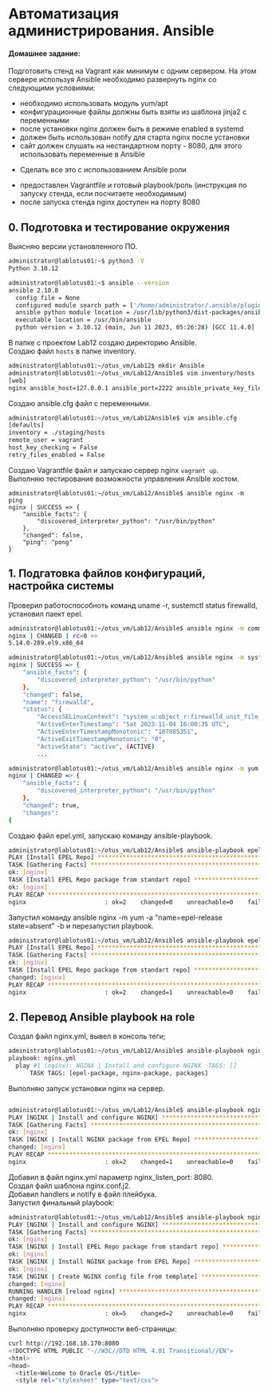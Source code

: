 # Автоматизация администрирования. Ansible

#### Домашнее задание:
Подготовить стенд на Vagrant как минимум с одним сервером. 
На этом сервере используя Ansible необходимо развернуть nginx со следующими условиями: 
- необходимо использовать модуль yum/apt
- конфигурационные файлы должны быть взяты из шаблона jinja2 с
переменными
- после установки nginx должен быть в режиме enabled в systemd
- должен быть использован notify для старта nginx после установки
- сайт должен слушать на нестандартном порту - 8080, для этого использовать переменные в Ansible
* Сделать все это с использованием Ansible роли
- предоставлен Vagrantfile и готовый playbook/роль (инструкция по запуску стенда, если посчитаете необходимым)
- после запуска стенда nginx доступен на порту 8080


## 0. Подготовка и тестирование окружения
Выясняю версии установленного ПО.
```sh
administrator@lablotus01:~$ python3 -V
Python 3.10.12
```
```sh
administrator@lablotus01:~$ ansible --version
ansible 2.10.8
  config file = None
  configured module search path = ['/home/administrator/.ansible/plugins/modules', '/usr/share/ansible/plugins/modules']
  ansible python module location = /usr/lib/python3/dist-packages/ansible
  executable location = /usr/bin/ansible
  python version = 3.10.12 (main, Jun 11 2023, 05:26:28) [GCC 11.4.0]
```
В папке с проектом Lab12 создаю директорию Ansible.  
Создаю файл `hosts` в папке inventory.
```sh
administrator@lablotus01:~/otus_vm/Lab12$ mkdir Ansible
administrator@lablotus01:~/otus_vm/Lab12/Ansible$ vim inventory/hosts
[web]
nginx ansible_host=127.0.0.1 ansible_port=2222 ansible_private_key_file=.vagrant/machines/nginx/virtualbox/private_key
```
Создаю ansible.cfg файл с переменными.
```sh
administrator@lablotus01:~/otus_vm/Lab12Ansible$ vim ansible.cfg
[defaults]
inventory = ./staging/hosts
remote_user = vagrant
host_key_checking = False
retry_files_enabled = False
```
Создаю Vagrantfile файл и запускаю сервер nginx `vagrant up`.  
Выполняю тестирование возможности управления Ansible хостом.
```shell
administrator@lablotus01:~/otus_vm/Lab12/Ansible$ ansible nginx -m ping
nginx | SUCCESS => {
    "ansible_facts": {
        "discovered_interpreter_python": "/usr/bin/python"
    },
    "changed": false,
    "ping": "pong"
}
```

## 1. Подгатовка файлов конфигураций, настройка системы
Проверил работоспособноть команд uname -r, sustemctl status firewalld, установил паект epel.
```sh
administrator@lablotus01:~/otus_vm/Lab12/Ansible$ ansible nginx -m command -a "uname -r"
nginx | CHANGED | rc=0 >>
5.14.0-289.el9.x86_64
```
```sh
administrator@lablotus01:~/otus_vm/Lab12/Ansible$ ansible nginx -m systemd -a name=firewalld
nginx | SUCCESS => {
    "ansible_facts": {
        "discovered_interpreter_python": "/usr/bin/python"
    },
    "changed": false,
    "name": "firewalld",
    "status": {
        "AccessSELinuxContext": "system_u:object_r:firewalld_unit_file_t:s0",
        "ActiveEnterTimestamp": "Sat 2023-11-04 16:00:35 UTC",
        "ActiveEnterTimestampMonotonic": "107085351",
        "ActiveExitTimestampMonotonic": "0",
        "ActiveState": "active", (ACTIVE)
        ...
```
```sh
administrator@lablotus01:~/otus_vm/Lab12/Ansible$ ansible nginx -m yum -a "name=epel-release state=present" -b
nginx | CHANGED => {
    "ansible_facts": {
        "discovered_interpreter_python": "/usr/bin/python"
    },
    "changed": true,
    "changes": 
{
```
Cоздаю файл epel.yml, запускаю команду ansible-playbook.
```sh
administrator@lablotus01:~/otus_vm/Lab12/Ansible$ ansible-playbook epel.yml
PLAY [Install EPEL Repo] *******************************************************
TASK [Gathering Facts] *********************************************************
ok: [nginx]
TASK [Install EPEL Repo package from standart repo] ****************************
ok: [nginx]
PLAY RECAP ********************************************************************
nginx                      : ok=2    changed=0    unreachable=0    failed=0    skipped=0    rescued=0    ignored=0
```
Запустил команду ansible nginx -m yum -a "name=epel-release state=absent" -b и перезапустил playbook.
```sh
administrator@lablotus01:~/otus_vm/Lab12/Ansible$ ansible-playbook epel.yml                
PLAY [Install EPEL Repo] *******************************************************
TASK [Gathering Facts] *********************************************************
ok: [nginx]
TASK [Install EPEL Repo package from standart repo] ****************************
changed: [nginx]
PLAY RECAP *********************************************************************
nginx                      : ok=2    changed=1    unreachable=0    failed=0    skipped=0    rescued=0    ignored=0
```

## 2. Перевод Ansible playbook на role
Создал файл nginx.yml, вывел в консоль теги;
```sh
administrator@lablotus01:~/otus_vm/Lab12/Ansible$ ansible-playbook nginx.yml --list-tags
playbook: nginx.yml
  play #1 (nginx): NGINX | Install and configure NGINX  TAGS: []
      TASK TAGS: [epel-package, nginx-package, packages]
```
Выполняю запуск установки nginx на сервер.
```sh

administrator@lablotus01:~/otus_vm/Lab12/Ansible$ ansible-playbook nginx.yml -t nginx-package
PLAY [NGINX | Install and configure NGINX] *************************************
TASK [Gathering Facts] *********************************************************
ok: [nginx]
TASK [NGINX | Install NGINX package from EPEL Repo] ****************************
changed: [nginx]
PLAY RECAP *********************************************************************
nginx                      : ok=2    changed=1    unreachable=0    failed=0    skipped=0    rescued=0    ignored=0
```
Добавил в файл nginx.yml параметр nginx_listen_port: 8080.  
Создал файл шаблона nginx.conf.j2.  
Добавил handlers и notify в файл плейбука.  
Запустил финальный playbook:

```sh
administrator@lablotus01:~/otus_vm/Lab12/Ansible$ ansible-playbook nginx.yml
PLAY [NGINX | Install and configure NGINX] *************************************
TASK [Gathering Facts] *********************************************************
ok: [nginx]
TASK [NGINX | Install EPEL Repo package from standart repo] ********************
ok: [nginx]
TASK [NGINX | Install NGINX package from EPEL Repo] ****************************
ok: [nginx]
TASK [NGINX | Create NGINX config file from template] **************************
changed: [nginx]
RUNNING HANDLER [reload nginx] *************************************************
changed: [nginx]
PLAY RECAP *********************************************************************
nginx                      : ok=5    changed=2    unreachable=0    failed=0    skipped=0    rescued=0    ignored=0
```
Выполняю проверку доступности веб-страницы:

```sh
curl http://192.168.10.170:8080
<!DOCTYPE HTML PUBLIC "-//W3C//DTD HTML 4.01 Transitional//EN">
<html>
<head>
  <title>Welcome to Oracle OS</title>
  <style rel="stylesheet" type="text/css">
```

